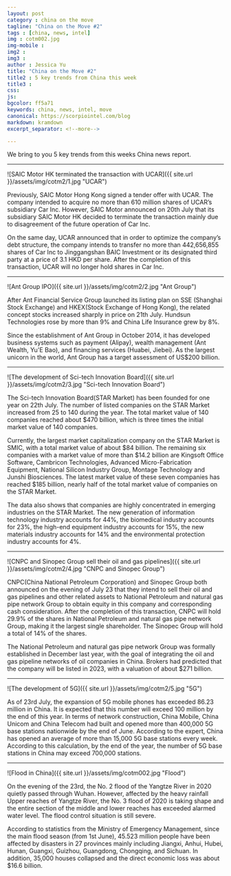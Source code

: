 ```yaml
---
layout: post
category : china on the move
tagline: "China on the Move #2"
tags : [china, news, intel]
img : cotm002.jpg
img-mobile : 
img2 : 
img3 : 
author : Jessica Yu
title: "China on the Move #2"
title2 : 5 key trends from China this week
title3 : 
css: 
js: 
bgcolor: ff5a71
keywords: china, news, intel, move
canonical: https://scorpiointel.com/blog
markdown: kramdown
excerpt_separator: <!--more-->

---
```


We bring to you 5 key trends from this weeks China news report.

<!--more-->

---
![SAIC Motor HK terminated the transaction with UCAR]({{ site.url }}/assets/img/cotm2/1.jpg "UCAR")

Previously, SAIC Motor Hong Kong signed a tender offer with UCAR. The company intended to acquire no more than 610 million shares of UCAR’s subsidiary Car Inc. However, SAIC Motor announced on 20th July that its subsidiary SAIC Motor HK decided to terminate the transaction mainly due to disagreement of the future operation of Car Inc.

On the same day, UCAR announced that in order to optimize the company’s debt structure, the company intends to transfer no more than 442,656,855 shares of Car Inc to Jinggangshan BAIC Investment or its designated third party at a price of 3.1 HKD per share. After the completion of this transaction, UCAR will no longer hold shares in Car Inc.

---
![Ant Group IPO]({{ site.url }}/assets/img/cotm2/2.jpg "Ant Group")

After Ant Financial Service Group launched its listing plan on SSE (Shanghai Stock Exchange) and HKEX(Stock Exchange of Hong Kong), the related concept stocks increased sharply in price on 21th July. Hundsun Technologies rose by more than 9% and China Life Insurance grew by 8%.

Since the establishment of Ant Group in October 2014, it has developed business systems such as payment (Alipay), wealth management (Ant Wealth, Yu'E Bao), and financing services (Huabei, Jiebei). As the largest unicorn in the world, Ant Group has a target assessment of US$200 billion.

---
![The development of Sci-tech Innovation Board]({{ site.url }}/assets/img/cotm2/3.jpg "Sci-tech Innovation Board")

The Sci-tech Innovation Board(STAR Market) has been founded for one year on 22th July. The number of listed companies on the STAR Market increased from 25 to 140 during the year. The total market value of 140 companies reached about $470 billion, which is three times the initial market value of 140 companies. 

Currently, the largest market capitalization company on the STAR Market is SMIC, with a total market value of about $84 billion. The remaining six companies with a market value of more than $14.2 billion are Kingsoft Office Software, Cambricon Technologies, Advanced Micro-Fabrication Equipment, National Silicon Industry Group, Montage Technology and Junshi Biosciences. The latest market value of these seven companies has reached $185 billion, nearly half of the total market value of companies on the STAR Market.

The data also shows that companies are highly concentrated in emerging industries on the STAR Market. The new generation of information technology industry accounts for 44%, the biomedical industry accounts for 23%, the high-end equipment industry accounts for 15%, the new materials industry accounts for 14% and the environmental protection industry accounts for 4%.

---
![CNPC and Sinopec Group sell their oil and gas pipelines]({{ site.url }}/assets/img/cotm2/4.jpg "CNPC and Sinopec Group")

CNPC(China National Petroleum Corporation) and Sinopec Group both announced on the evening of July 23 that they intend to sell their oil and gas pipelines and other related assets to National Petroleum and natural gas pipe network Group to obtain equity in this company and corresponding cash consideration. After the completion of this transaction, CNPC will hold 29.9% of the shares in National Petroleum and natural gas pipe network Group, making it the largest single shareholder. The Sinopec Group will hold a total of 14% of the shares.

The National Petroleum and natural gas pipe network Group was formally established in December last year, with the goal of integrating the oil and gas pipeline networks of oil companies in China. Brokers had predicted that the company will be listed in 2023, with a valuation of about $271 billion.

---
![The development of 5G]({{ site.url }}/assets/img/cotm2/5.jpg "5G")

As of 23rd July, the expansion of 5G mobile phones has exceeded 86.23 million in China. It is expected that this number will exceed 100 million by the end of this year. In terms of network construction, China Mobile, China Unicom and China Telecom had built and opened more than 400,000 5G base stations nationwide by the end of June. According to the expert, China has opened an average of more than 15,000 5G base stations every week. According to this calculation, by the end of the year, the number of 5G base stations in China may exceed 700,000 stations.

---
![Flood in China]({{ site.url }}/assets/img/cotm002.jpg "Flood")

On the evening of the 23rd, the No. 2 flood of the Yangtze River in 2020 quietly passed through Wuhan. However, affected by the heavy rainfall Upper reaches of Yangtze River, the No. 3 flood of 2020 is taking shape and the entire section of the middle and lower reaches has exceeded alarmed water level. The flood control situation is still severe.

According to statistics from the Ministry of Emergency Management, since the main flood season (from 1st June), 45.523 million people have been affected by disasters in 27 provinces mainly including Jiangxi, Anhui, Hubei, Hunan, Guangxi, Guizhou, Guangdong, Chongqing, and Sichuan. In addition, 35,000 houses collapsed and the direct economic loss was about $16.6 billion.
